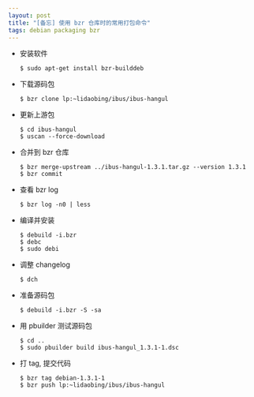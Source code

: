 ```yaml
---
layout: post
title: "[备忘] 使用 bzr 仓库时的常用打包命令"
tags: debian packaging bzr
---
```


* 安装软件

      $ sudo apt-get install bzr-builddeb

* 下载源码包

      $ ﻿bzr clone lp:~lidaobing/ibus/ibus-hangul

* 更新上游包

      $ cd ibus-hangul
      $ uscan --force-download

* 合并到 bzr 仓库

      $ bzr merge-upstream ../ibus-hangul-1.3.1.tar.gz --version 1.3.1
      $ bzr commit

* 查看 bzr log

      $ bzr log -n0 | less

* 编译并安装

      $ debuild -i.bzr
      $ debc
      $ sudo debi

* 调整 changelog

      $ dch

* 准备源码包

      $ debuild -i.bzr -S -sa

* 用 pbuilder 测试源码包

      $ cd ..
      $ sudo pbuilder build ibus-hangul_1.3.1-1.dsc

* 打 tag, 提交代码

      $ bzr tag debian-1.3.1-1
      $ bzr push lp:~lidaobing/ibus/ibus-hangul
